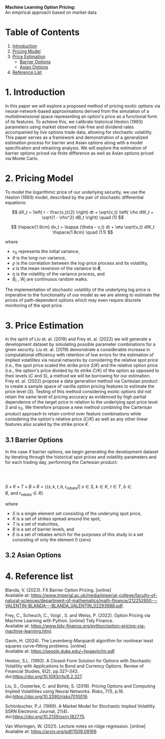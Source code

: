**Machine Learning Option Pricing:**  
An empirical approach based on market data

# Table of Contents
1. [Introduction](#1-introduction)
2. [Pricing Model](#2-pricing-model)
3. [Price Estimation](#3-price-estimation)
      - [Barrier Options](#31-barrier-options)
      - [Asian Options](#32-asian-options)
5. [Reference List](#4-reference-list)



# 1. Introduction

In this paper we will explore a proposed method of pricing exotic options via neural-network-based approximations derived from the simulation of a multidimensional space representing an option's price as a functional form of its features. To achieve this, we calibrate historical Heston (1993) parameters using market observed risk-free and dividend rates accompanied by live options trade data, allowing for stochastic volatility. This paper serves as a framework and demonstration of a generalized estimation process for barrier and Asian options along with a model specification and retraining analysis. We will explore the estimation of barrier options priced via finite difference as well as Asian options priced via Monte Carlo.

# 2. Pricing Model

To model the logarithmic price of our underlying security, we use the Heston (1993) model, described by the pair of stochastic differential equations:

$$
dX_t = \left( r - \frac{v_t}{2} \right) dt + \sqrt{v_t} \left( \rho dW_t + \sqrt{1 - \rho^2} dB_t \right) \quad (1)
$$

$$
\hspace{1.9cm}  dv_t = \kappa (\theta - v_t) dt + \eta \sqrt{v_t} dW_t \hspace{1.8cm} \quad (1.1)
$$


where
- $v_0$ represents the initial variance,
- $\theta$ is the long-run variance,
- $\rho$ is the correlation between the log-price process and its volatility,
- $\kappa$ is the mean reversion of the variance to **𝜃**,
- $\eta$ is the volatility of the variance process, and 
- $B_t$ , $W_t$ are continuous random walks. 

The implementation of stochastic volatility of the underlying log price is imperative to the functionality of our model as we are aiming to estimate the prices of path-dependent options which may even require discrete monitoring of the spot price.

# 3. Price Estimation

In the spirit of Liu et. al. (2019) and Frey et. al. (2022) we will generate a development dataset by simulating possible parameter combinations for a given security. Liu et. al. (2019) demonstrate a considerable increase in computational efficiency with retention of low errors for the estimation of implied volatilites via neural networks by considering the relative spot price (i.e., the spot price scaled the strike price $S/K$) and the relative option price (i.e., the option's price divided by its strike $C/K$) of the option as opposed to their levels ($C$ and $S$), a method we will be borrowing for our estimation. Frey et. al. (2022) propose a data generation method via Cartesian product to create a sample space of vanilla option pricing features to estimate the price level ($S$). Testing of this method considering exotic options did not retain the same level of pricing accuracy as evidenced by high partial dependence of the target price in relation to the underlying spot price level $S$ and $v_0$. We therefore propose a new method combining the Carterisan product approach to retain control over feature combinations while conisdering the option's relative price ($C/K$) as well as any other linear features also scaled by the strike price $K$.

## 3.1 Barrier Options

In the case if barrier options, we begin generating the development dataset by iterating through the historical spot prices and volatility parameters and for each trading day, performing the Cartesian product: <br><br>



<br>

$S \times K \times T \times B \times R = \{(s, k, t, b, r_{\text{rebate}}) | \ s \in S, \ k \in K, \ t \in T, \ b \in B, \ \text{and} \ r_{\text{rebate}} \in R\}$

where <br>
- $S$ is a single element set consisting of the underying spot price, <br>
- $K$ is a set of strikes spread around the spot, <br>
- $T$ is a set of maturities, <br>
- $B$ is a set of barrier levels, and <br>
- $E$ is a set of rebates which for the purposes of this study in a set consisting of only the element 0 (zero)


## 3.2 Asian Options

# 4. Reference list
Blanda, V. (2023). FX Barrier Option Pricing. [online] <br> Available at: https://www.imperial.ac.uk/media/imperial-college/faculty-of-natural-sciences/department-of-mathematics/math-finance/212252650---VALENTIN-BLANDA---BLANDA_VALENTIN_02293988.pdf.

Frey, C., Scheuch, C., Voigt , S. and Weiss, P. (2022). Option Pricing via Machine Learning with Python. [online] Tidy Finance. <br> Available at: https://www.tidy-finance.org/python/option-pricing-via-machine-learning.html.

Gavin, H. (2024). The Levenberg-Marquardt algorithm for nonlinear least squares curve-fitting problems. [online] <br> Available at: https://people.duke.edu/~hpgavin/lm.pdf.

Heston, S.L. (1993). A Closed-Form Solution for Options with Stochastic Volatility with Applications to Bond and Currency Options. Review of Financial Studies, 6(2), pp.327–343. <br> doi:https://doi.org/10.1093/rfs/6.2.327.

Liu, S., Oosterlee, C. and Bohte, S. (2019). Pricing Options and Computing Implied Volatilities using Neural Networks. Risks, 7(1), p.16. <br> doi:https://doi.org/10.3390/risks7010016.

Schönbucher, P.J. (1999). A Market Model for Stochastic Implied Volatility. SSRN Electronic Journal, 21(4). <br> doi:https://doi.org/10.2139/ssrn.182775.

Van Wieringen, W. (2021). Lecture notes on ridge regression. [online] <br> Available at: https://arxiv.org/pdf/1509.09169.
